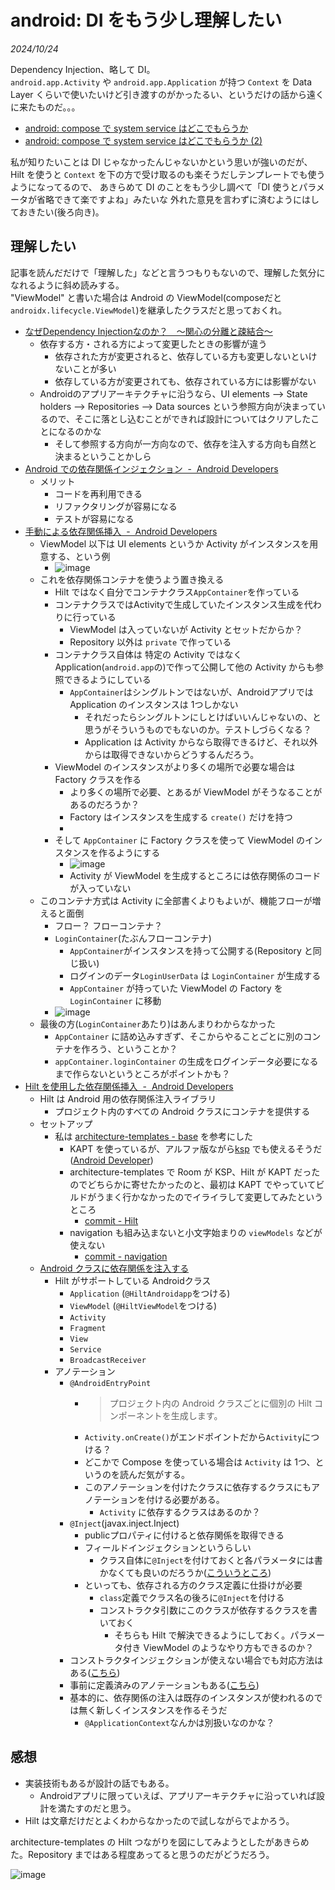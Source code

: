 # android: DI をもう少し理解したい

<i>2024/10/24</i>

Dependency Injection、略して DI。  
`android.app.Activity` や `android.app.Application` が持つ `Context` を Data Layer くらいで使いたいけど引き渡すのがかったるい、というだけの話から遠くに来たものだ。。。

* [android: compose で system service はどこでもらうか](20241022-and.md)
* [android: compose で system service はどこでもらうか (2)](20241023-and.md)

私が知りたいことは DI じゃなかったんじゃないかという思いが強いのだが、
Hilt を使うと `Context` を下の方で受け取るのも楽そうだしテンプレートでも使うようになってるので、
あきらめて DI のことをもう少し調べて「DI 使うとパラメータが省略できて楽ですよね」みたいな
外れた意見を言わずに済むようにはしておきたい(後ろ向き)。

## 理解したい

記事を読んだだけで「理解した」などと言うつもりもないので、理解した気分になれるように斜め読みする。  
"ViewModel" と書いた場合は Android の ViewModel(composeだと`androidx.lifecycle.ViewModel`)を継承したクラスだと思っておくれ。

* [なぜDependency Injectionなのか？　～関心の分離と疎結合～](https://zenn.dev/nuits_jp/articles/2024-05-22-why-dependency-injection)
  * 依存する方・される方によって変更したときの影響が違う
    * 依存された方が変更されると、依存している方も変更しないといけないことが多い
    * 依存している方が変更されても、依存されている方には影響がない
  * Androidのアプリアーキテクチャに沿うなら、UI elements --> State holders --> Repositories --> Data sources という参照方向が決まっているので、そこに落とし込むことができれば設計についてはクリアしたことになるのかな
    * そして参照する方向が一方向なので、依存を注入する方向も自然と決まるということかしら
* [Android での依存関係インジェクション  -  Android Developers](https://developer.android.com/training/dependency-injection?hl=ja)
  * メリット
    * コードを再利用できる
    * リファクタリングが容易になる
    * テストが容易になる
* [手動による依存関係挿入  -  Android Developers](https://developer.android.com/training/dependency-injection/manual?hl=ja)
  * ViewModel 以下は UI elements というか Activity がインスタンスを用意する、という例
    * ![image](20241024a-1.png)
  * これを依存関係コンテナを使うよう置き換える
    * Hilt ではなく自分でコンテナクラス`AppContainer`を作っている
    * コンテナクラスではActivityで生成していたインスタンス生成を代わりに行っている
      * ViewModel は入っていないが Activity とセットだからか？
      * Repository 以外は `private` で作っている
    * コンテナクラス自体は 特定の Activity ではなく Application(`android.app`の)で作って公開して他の Activity からも参照できるようにしている
      * `AppContainer`はシングルトンではないが、Androidアプリでは Application のインスタンスは 1つしかない
        * それだったらシングルトンにしとけばいいんじゃないの、と思うがそういうものでもないのか。テストしづらくなる？
        * Application は Activity からなら取得できるけど、それ以外からは取得できないからどうするんだろう。
    * ViewModel のインスタンスがより多くの場所で必要な場合は Factory クラスを作る
      * より多くの場所で必要、とあるが ViewModel がそうなることがあるのだろうか？
      * Factory はインスタンスを生成する `create()` だけを持つ
      * 
    * そして `AppContainer` に Factory クラスを使って ViewModel のインスタンスを作るようにする
      * ![image](20241024a-2.png)
      * Activity が ViewModel を生成するところには依存関係のコードが入っていない
  * このコンテナ方式は Activity に全部書くよりもよいが、機能フローが増えると面倒
    * フロー？ フローコンテナ？
    * `LoginContainer`(たぶんフローコンテナ)
      * `AppContainer`がインスタンスを持って公開する(Repository と同じ扱い)
      * ログインのデータ`LoginUserData` は `LoginContainer` が生成する
      * `AppContainer` が持っていた ViewModel の Factory を `LoginContainer` に移動
    * ![image](20241024a-3.png)
  * 最後の方(`LoginContainer`あたり)はあんまりわからなかった
    * `AppContainer` に詰め込みすぎず、そこからやることごとに別のコンテナを作ろう、ということか？
    * `appContainer.loginContainer` の生成をログインデータ必要になるまで作らないというところがポイントかも？
* [Hilt を使用した依存関係挿入  -  Android Developers](https://developer.android.com/training/dependency-injection/hilt-android?hl=ja)
  * Hilt は Android 用の依存関係注入ライブラリ
    * プロジェクト内のすべての Android クラスにコンテナを提供する
  * セットアップ
    * 私は [architecture-templates - base](https://github.com/android/architecture-templates/tree/base) を参考にした
      * KAPT を使っているが、アルファ版ながら[ksp](https://dagger.dev/dev-guide/ksp.html) でも使えるそうだ([Android Developer](https://developer.android.com/build/migrate-to-ksp?hl=ja))
      * architecture-templates で Room が KSP、Hilt が KAPT だったのでどちらかに寄せたかったのと、最初は KAPT でやっていてビルドがうまく行かなかったのでイライラして変更してみたというところ
        * [commit - Hilt](https://github.com/hirokuma/android-ble-led-control/commit/1f6fcf90b3fea2fbf9a5d776543171af6b37429b)
      * navigation も組み込まないと小文字始まりの `viewModels` などが使えない
        * [commit - navigation](https://github.com/hirokuma/android-ble-led-control/commit/1686c71e1452386fc077e634c7b2ed45bd62aa55)
  * [Android クラスに依存関係を注入する](https://developer.android.com/training/dependency-injection/hilt-android?hl=ja#android-classes)
    * Hilt がサポートしている Androidクラス
      * `Application` (`@HiltAndroidapp`をつける)
      * `ViewModel` (`@HiltViewModel`をつける)
      * `Activity`
      * `Fragment`
      * `View`
      * `Service`
      * `BroadcastReceiver`
    * アノテーション
      * `@AndroidEntryPoint`
        * > プロジェクト内の Android クラスごとに個別の Hilt コンポーネントを生成します。
        * `Activity.onCreate()`がエンドポイントだから`Activity`につける？
        * どこかで Compose を使っている場合は `Activity` は 1つ、というのを読んだ気がする。
        * このアノテーションを付けたクラスに依存するクラスにもアノテーションを付ける必要がある。
          * `Activity` に依存するクラスはあるのか？
      * `@Inject`(javax.inject.Inject)
        * publicプロパティに付けると依存関係を取得できる
        * フィールドインジェクションというらしい
          * クラス自体に`@Inject`を付けておくと各パラメータには書かなくても良いのだろうか([こういうところ](https://github.com/android/architecture-templates/blob/c52e325d74b42379d41723a692f3b0e21fb86755/app/src/main/java/android/template/ui/mymodel/MyModelViewModel.kt#L36))
        * といっても、依存される方のクラス定義に仕掛けが必要
          * `class`定義でクラス名の後ろに`@Inject`を付ける
          * コンストラクタ引数にこのクラスが依存するクラスを書いておく
            * そちらも Hilt で解決できるようにしておく。パラメータ付き ViewModel のようなやり方もできるのか？
      * コンストラクタインジェクションが使えない場合でも対応方法はある([こちら](https://developer.android.com/training/dependency-injection/hilt-android?hl=ja#hilt-modules))
      * 事前に定義済みのアノテーションもある([こちら](https://developer.android.com/training/dependency-injection/hilt-android?hl=ja#predefined-qualifiers))
      * 基本的に、依存関係の注入は既存のインスタンスが使われるのでは無く新しくインスタンスを作るそうだ
        * `@ApplicationContext`なんかは別扱いなのかな？

## 感想

* 実装技術もあるが設計の話でもある。
  * Androidアプリに限っていえば、アプリアーキテクチャに沿っていれば設計を満たすのだと思う。
* Hilt は文章だけだとよくわからなかったので試しながらでよかろう。

architecture-templates の Hilt つながりを図にしてみようとしたがあきらめた。Repository まではある程度あってると思うのだがどうだろう。

![image](20241024a-4.png)

